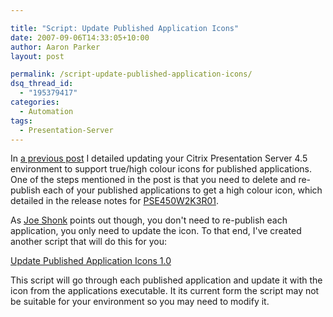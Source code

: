```yaml
---

title: "Script: Update Published Application Icons"
date: 2007-09-06T14:33:05+10:00
author: Aaron Parker
layout: post

permalink: /script-update-published-application-icons/
dsq_thread_id:
  - "195379417"
categories:
  - Automation
tags:
  - Presentation-Server
---
```

In [a previous post]({{site.baseurl}}/terminal-server/high-colour-icons-for-citrix-presentation-server-applications) I detailed updating your Citrix Presentation Server 4.5 environment to support true/high colour icons for published applications. One of the steps mentioned in the post is that you need to delete and re-publish each of your published applications to get a high colour icon, which detailed in the release notes for [PSE450W2K3R01](http://support.citrix.com/article/CTX112618).

As [Joe Shonk]({{site.baseurl}}/terminal-server/high-colour-icons-for-citrix-presentation-server-applications#comment-3695) points out though, you don't need to re-publish each application, you only need to update the icon. To that end, I've created another script that will do this for you:

[Update Published Application Icons 1.0]({{site.baseurl}}/unattended/wsf-update-published-application-icons-10)

This script will go through each published application and update it with the icon from the applications executable. It its current form the script may not be suitable for your environment so you may need to modify it.
